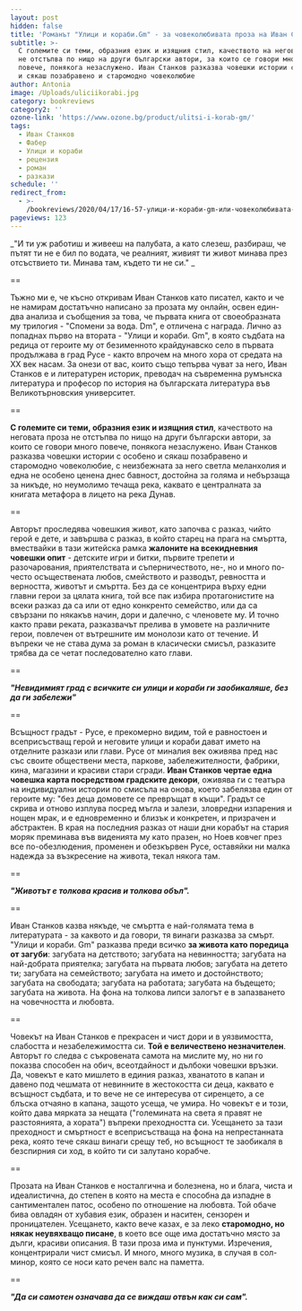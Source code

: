 ```yaml
---
layout: post
hidden: false
title: 'Романът "Улици и кораби.Gm" - за човеколюбивата проза на Иван Станков '
subtitle: >-
  С големите си теми, образния език и изящния стил, качеството на неговата проза
  не отстъпва по нищо на други български автори, за които се говори много
  повече, понякога незаслужено. Иван Станков разказва човешки истории с особено
  и сякаш позабравено и старомодно човеколюбие
author: Antonia
image: /Uploads/uliciikorabi.jpg
category: bookreviews
category2: ''
ozone-link: 'https://www.ozone.bg/product/ulitsi-i-korab-gm/'
tags:
  - Иван Станков
  - Фабер
  - Улици и кораби
  - рецензия
  - роман
  - разкази
schedule: ''
redirect_from:
  - >-
    /bookreviews/2020/04/17/16-57-улици-и-кораби-gm-или-човеколюбивата-проза-на-иван-станков
pageviews: 123
---
```

_"И ти уж работиш и живееш на палубата, а като слезеш, разбираш, че пътят ти не е бил по водата, че реалният, живият ти живот минава през отсъствието ти. Минава там, където ти не си." _

\==

Тъжно ми е, че късно откривам Иван Станков като писател, както и че не намирам достатъчно написано за прозата му онлайн, освен един-два анализа и съобщения за това, че първата книга от своеобразната му трилогия - "Спомени за вода. Dm", е отличена с награда. Лично аз попаднах първо на втората - "Улици и кораби. Gm", в която съдбата на редица от героите му от безименното крайдунавско село в първата продължава в град Русе - както впрочем на много хора от средата на XX век насам. За онези от вас, които също тепърва чуват за него, Иван Станков е и литературен историк, преводач на съвременна румънска литература и професор по история на българската литература във Великотърновския университет.

\==

**С големите си теми, образния език и изящния стил**, качеството на неговата проза не отстъпва по нищо на други български автори, за които се говори много повече, понякога незаслужено. Иван Станков разказва човешки истории с особено и сякаш позабравено и старомодно човеколюбие, с неизбежната за него светла меланхолия и една не особено ценена днес бавност, достойна за голяма и небързаща за никъде, но неумолимо течаща река, каквато е централната за книгата метафора в лицето на река Дунав.

\==

Авторът проследява човешкия живот, като започва с разказ, чийто герой е дете, и завършва с разказ, в който старец на прага на смъртта, вмествайки в тази житейска рамка **жалоните на всекидневния човешки опит** - детските игри и битки, първите трепети и разочарования, приятелствата и съперничеството, не-, но и много по-често осъществената любов, смейството и разводът, ревността и верността, животът и смъртта. Без да се концентрира върху едни главни герои за цялата книга, той все пак избира протагонистите на всеки разказ да са или от едно конкренто семейство, или да са свързани по някакъв начин, дори и далечно, с членовете му. И точно както прави реката, разказвачът прелива в умовете на различните герои, повлечен от вътрешните им монолози като от течение. И въпреки че не става дума за роман в класически смисъл, разказите трябва да се четат последователно като глави.

\==

_**"Невидимият град с всичките си улици и кораби ги заобикаляше, без да ги забележи"**_

\==

Всъщност градът - Русе, е прекомерно видим, той е равностоен и всеприсъстващ герой и неговите улици и кораби дават името на отделните разкази или глави. Русе от миналия век оживява пред нас със своите обществени места, паркове, забележителности, фабрики, кина, магазини и красиви стари сгради. **Иван Станков чертае една човешка карта посредством градските декори**, оживява ги с театъра на индивидуални истории по смисъла на онова, което забелязва един от героите му: "без деца домовете се превръщат в къщи". Градът се скрива и отново изплува посред мъгла и залези, зловредни изпарения и нощен мрак, и е едновременно и близък и конкретен, и призрачен и абстрактен. В края на последния разказ от наши дни корабът на стария моряк преминава във виденията му като празен, но Ноев ковчег през все по-обезлюдения, променен и обезкървен Русе, оставяйки ни малка надежда за възкресение на живота, текал някога там.  

\==

_**"Животът е толкова красив и толкова объл".**_

\==

Иван Станков казва някъде, че смъртта е най-голямата тема в литературата - за каквото и да говори, тя винаги разказва за смърт. "Улици и кораби. Gm" разказва преди всичко **за живота като поредица от загуби**: загубата на детството; загубата на невинността; загубата на най-добрата приятелка; загубата на първата любов; загубата на детето ти; загубата на семейството; загубата на името и достойнството; загубата на свободата; загубата на работата; загубата на бъдещето; загубата на живота. На фона на толкова липси залогът е в запазването на човечността и любовта. 

\==

Човекът на Иван Станков е прекрасен и чист дори и в уязвимостта, слабостта и незабележимостта си. **Той е величествено незначителен**. Авторът го следва с съкровената самота на мислите му, но ни го показва способен на обич, всеотдайност и дълбоки човешки връзки. Да, човекът е като мишлето в единия разказ, хванатото в капан и давено под чешмата от невинните в жестокостта си деца, каквато е всъщност съдбата, и то вече не се интересува от сиренцето, а се блъска отчаяно в капана, защото усеща, че умира. Но човекът е и този, който дава мярката за нещата ("големината на света я правят не разстоянията, а хората") въпреки преходността си. Усещането за тази преходност и смъртност е всеприсъстваща на фона на непрестанната река, която тече сякаш винаги срещу теб, но всъщност те заобикаля в безспирния си ход, в който ти си залутано корабче.

\==

Прозата на Иван Станков е носталгична и болезнена, но и блага, чиста и идеалистична, до степен в която на места е способна да изпадне в сантиментален патос, особено по отношение на любовта. Той обаче бива овладян от хубавия език, образен и наситен, сензорен и проницателен. Усещането, както вече казах, е за леко **старомодно, но някак неувяхващо писане**, в което все още има достатъчно място за дълги, красиви описания. В тази проза има и пунктуми. Изречения, концентрирали чист смисъл. И много, много музика, в случая в сол-минор, която се носи като речен валс на паметта. 

\==

_**"Да си самотен означава да се виждаш отвън как си сам".**_
